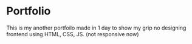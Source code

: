 # Portfolio

This is my another portfoilo made in 1 day to show my grip no designing frontend using HTML, CSS, JS.
(not responsive now)
